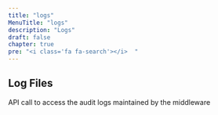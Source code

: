 ```yaml
---
title: "logs"
MenuTitle: "logs"
description: "Logs"
draft: false
chapter: true
pre: "<i class='fa fa-search'></i>	"
---
```



## Log Files
API call to access the audit logs maintained by the middleware


